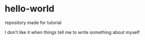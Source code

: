# hello-world
repository made for tutorial

I don't like it when things tell me to write something about 
myself
